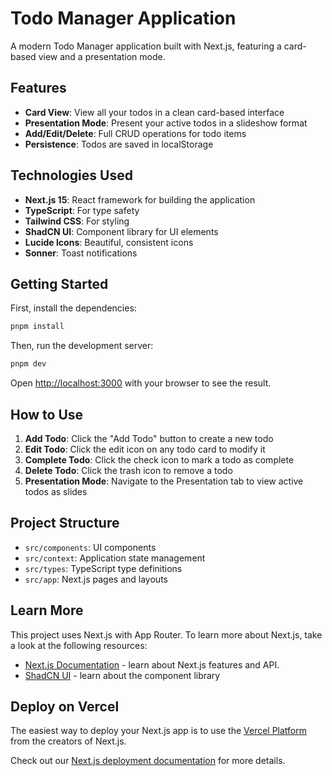 # Todo Manager Application

A modern Todo Manager application built with Next.js, featuring a card-based view and a presentation mode.

## Features

- **Card View**: View all your todos in a clean card-based interface
- **Presentation Mode**: Present your active todos in a slideshow format
- **Add/Edit/Delete**: Full CRUD operations for todo items
- **Persistence**: Todos are saved in localStorage

## Technologies Used

- **Next.js 15**: React framework for building the application
- **TypeScript**: For type safety
- **Tailwind CSS**: For styling
- **ShadCN UI**: Component library for UI elements
- **Lucide Icons**: Beautiful, consistent icons
- **Sonner**: Toast notifications

## Getting Started

First, install the dependencies:

```bash
pnpm install
```

Then, run the development server:

```bash
pnpm dev
```

Open [http://localhost:3000](http://localhost:3000) with your browser to see the result.

## How to Use

1. **Add Todo**: Click the "Add Todo" button to create a new todo
2. **Edit Todo**: Click the edit icon on any todo card to modify it
3. **Complete Todo**: Click the check icon to mark a todo as complete
4. **Delete Todo**: Click the trash icon to remove a todo
5. **Presentation Mode**: Navigate to the Presentation tab to view active todos as slides

## Project Structure

- `src/components`: UI components
- `src/context`: Application state management
- `src/types`: TypeScript type definitions
- `src/app`: Next.js pages and layouts

## Learn More

This project uses Next.js with App Router. To learn more about Next.js, take a look at the following resources:

- [Next.js Documentation](https://nextjs.org/docs) - learn about Next.js features and API.
- [ShadCN UI](https://ui.shadcn.com/) - learn about the component library

## Deploy on Vercel

The easiest way to deploy your Next.js app is to use the [Vercel Platform](https://vercel.com/new?utm_medium=default-template&filter=next.js&utm_source=create-next-app&utm_campaign=create-next-app-readme) from the creators of Next.js.

Check out our [Next.js deployment documentation](https://nextjs.org/docs/app/building-your-application/deploying) for more details.
